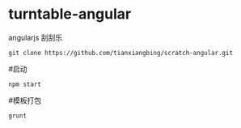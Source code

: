 # turntable-angular
angularjs 刮刮乐

    git clone https://github.com/tianxiangbing/scratch-angular.git

#启动

    npm start

#模板打包

    grunt
